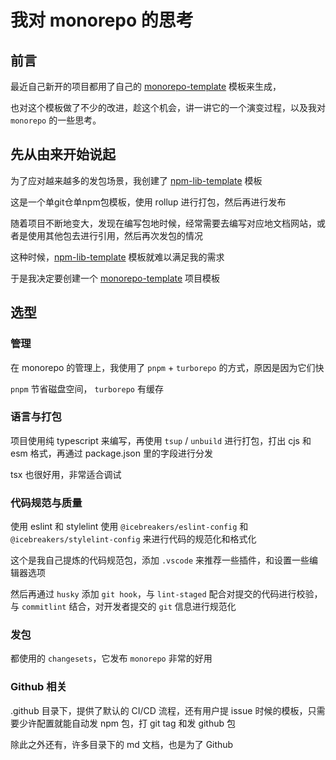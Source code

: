 # 我对 monorepo 的思考

## 前言

最近自己新开的项目都用了自己的 [monorepo-template](https://github.com/sonofmagic/monorepo-template) 模板来生成，

也对这个模板做了不少的改进，趁这个机会，讲一讲它的一个演变过程，以及我对 `monorepo` 的一些思考。

## 先从由来开始说起

为了应对越来越多的发包场景，我创建了 [npm-lib-template](https://github.com/sonofmagic/npm-lib-template) 模板

这是一个单git仓单npm包模板，使用 rollup 进行打包，然后再进行发布

随着项目不断地变大，发现在编写包地时候，经常需要去编写对应地文档网站，或者是使用其他包去进行引用，然后再次发包的情况

这种时候，[npm-lib-template](https://github.com/sonofmagic/npm-lib-template) 模板就难以满足我的需求

于是我决定要创建一个 [monorepo-template](https://github.com/sonofmagic/monorepo-template) 项目模板

## 选型

### 管理

在 monorepo 的管理上，我使用了 `pnpm` + `turborepo` 的方式，原因是因为它们快

`pnpm` 节省磁盘空间， `turborepo` 有缓存

### 语言与打包

项目使用纯 typescript 来编写，再使用 `tsup` / `unbuild` 进行打包，打出 cjs 和 esm 格式，再通过 package.json 里的字段进行分发

tsx 也很好用，非常适合调试

### 代码规范与质量

使用 eslint 和 stylelint 使用 `@icebreakers/eslint-config` 和 `@icebreakers/stylelint-config` 来进行代码的规范化和格式化

这个是我自己提炼的代码规范包，添加 `.vscode` 来推荐一些插件，和设置一些编辑器选项

然后再通过 `husky` 添加 `git hook`，与 `lint-staged` 配合对提交的代码进行校验，与 `commitlint` 结合，对开发者提交的 `git` 信息进行规范化

### 发包

都使用的 `changesets`，它发布 `monorepo` 非常的好用

### Github 相关

.github 目录下，提供了默认的 CI/CD 流程，还有用户提 issue 时候的模板，只需要少许配置就能自动发 npm 包，打 git tag 和发 github 包

除此之外还有，许多目录下的 md 文档，也是为了 Github
